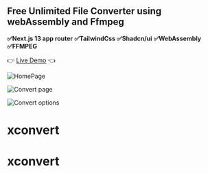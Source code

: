 ## Free Unlimited File Converter using webAssembly and Ffmpeg

**✅Next.js 13 app router**
**✅TailwindCss**
**✅Shadcn/ui**
**✅WebAssembly**
**✅FFMPEG**

👉 [Live Demo](https://xconvert.vercel.app/) 👈

![HomePage](https://i.imgur.com/SCTf3Ce.png)

![Convert page](https://i.imgur.com/6HgYaut.png)

![Convert options](https://i.imgur.com/2B5uU9h.png)
# xconvert
# xconvert
